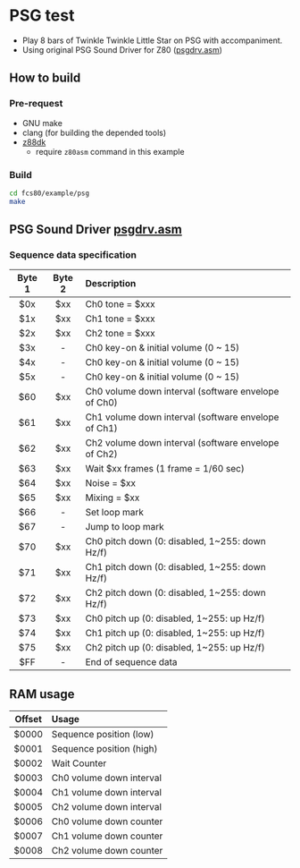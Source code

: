 # PSG test

- Play 8 bars of Twinkle Twinkle Little Star on PSG with accompaniment.
- Using original PSG Sound Driver for Z80 ([psgdrv.asm](psgdrv.asm))

## How to build

### Pre-request

- GNU make
- clang (for building the depended tools)
- [z88dk](https://z88dk.org/site/)
  - require `z80asm` command in this example

### Build

```zsh
cd fcs80/example/psg
make
```

## PSG Sound Driver [psgdrv.asm](psgdrv.asm)

### Sequence data specification

| Byte 1 | Byte 2 | Description                                         |
| :----: | :----: | :-------------------------------------------------- |
|  $0x   |  $xx   | Ch0 tone = $xxx                                     |
|  $1x   |  $xx   | Ch1 tone = $xxx                                     |
|  $2x   |  $xx   | Ch2 tone = $xxx                                     |
|  $3x   |   -    | Ch0 key-on & initial volume (0 ~ 15)                |
|  $4x   |   -    | Ch0 key-on & initial volume (0 ~ 15)                |
|  $5x   |   -    | Ch0 key-on & initial volume (0 ~ 15)                |
|  $60   |  $xx   | Ch0 volume down interval (software envelope of Ch0) |
|  $61   |  $xx   | Ch1 volume down interval (software envelope of Ch1) |
|  $62   |  $xx   | Ch2 volume down interval (software envelope of Ch2) |
|  $63   |  $xx   | Wait $xx frames (1 frame = 1/60 sec)                |
|  $64   |  $xx   | Noise = $xx                                         |
|  $65   |  $xx   | Mixing = $xx                                        |
|  $66   |   -    | Set loop mark                                       |
|  $67   |   -    | Jump to loop mark                                   |
|  $70   |  $xx   | Ch0 pitch down (0: disabled, 1~255: down Hz/f)      |
|  $71   |  $xx   | Ch1 pitch down (0: disabled, 1~255: down Hz/f)      |
|  $72   |  $xx   | Ch2 pitch down (0: disabled, 1~255: down Hz/f)      |
|  $73   |  $xx   | Ch0 pitch up (0: disabled, 1~255: up Hz/f)          |
|  $74   |  $xx   | Ch1 pitch up (0: disabled, 1~255: up Hz/f)          |
|  $75   |  $xx   | Ch2 pitch up (0: disabled, 1~255: up Hz/f)          |
|  $FF   |   -    | End of sequence data                                |

## RAM usage

| Offset | Usage                    |
| :----: | :----------------------- |
| $0000  | Sequence position (low)  |
| $0001  | Sequence position (high) |
| $0002  | Wait Counter             |
| $0003  | Ch0 volume down interval |
| $0004  | Ch1 volume down interval |
| $0005  | Ch2 volume down interval |
| $0006  | Ch0 volume down counter  |
| $0007  | Ch1 volume down counter  |
| $0008  | Ch2 volume down counter  |
